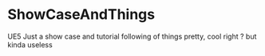 # ShowCaseAndThings
UE5 Just a show case and tutorial following of things pretty, cool right ?
but kinda useless
